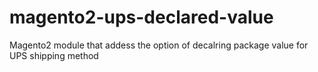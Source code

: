 # magento2-ups-declared-value
Magento2 module that addess the option of decalring package value for UPS shipping method
